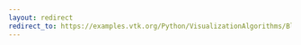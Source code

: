 ```yaml
---
layout: redirect
redirect_to: https://examples.vtk.org/Python/VisualizationAlgorithms/BluntStreamlines/
---
```

